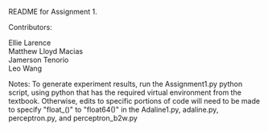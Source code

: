 README for Assignment 1.


Contributors: 

Ellie Larence  
Matthew Lloyd Macias  
Jamerson Tenorio  
Leo Wang  


Notes:
To generate experiment results, run the Assignment1.py python script, using python that 
has the required virtual environment from the textbook. Otherwise, edits to
specific portions of code will need to be made to specify "float_()" to "float64()" in 
the Adaline1.py, adaline.py, perceptron.py, and perceptron_b2w.py
